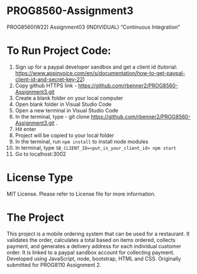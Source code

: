 # PROG8560-Assignment3
PROG8560(W22) Assignment03 (INDIVIDUAL) “Continuous Integration”

# To Run Project Code:

1. Sign up for a paypal developer sandbox and get a client id (tutorial: https://www.appinvoice.com/en/s/documentation/how-to-get-paypal-client-id-and-secret-key-22)
2. Copy github HTTPS link - https://github.com/rbenner2/PROG8560-Assignment3.git 
3. Create a blank folder on your local computer
4. Open blank folder in Visual Studio Code
5. Open a new terminal in Visual Studio Code
6. In the terminal, type - git clone https://github.com/rbenner2/PROG8560-Assignment3.git . 
7. Hit enter
8. Project will be copied to your local folder
9. In the terminal, run `npm install` to install node modules
10. In terminal, type `SB_CLIENT_ID=<put_in_your_client_id> npm start`
11. Go to localhost:3002

# License Type

MIT License. Please refer to License file for more information.

# The Project

This project is a mobile ordering system that can be used for a restaurant. It validates the order, calculates a total based on items ordered, collects payment, and generates a delivery address for each individual customer order. It is linked to a paypal sandbox account for collecting payment. Developed using JavaScript, node, bootstrap, HTML and CSS. Originally submitted for PROG8110 Assignment 2. 
